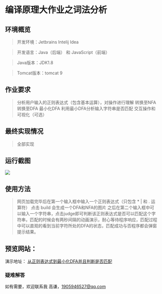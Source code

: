 # 编译原理大作业之词法分析

## 环境概览

> 开发环境：Jetbrains Intelij Idea 

>开发语言：Java（后端） 和 JavaScript（前端）

>Java版本：JDK1.8 

>Tomcat版本：tomcat 9

## 作业要求

> 分析用户输入的正则表达式（包含基本运算），对操作进行理解 
>转换至NFA 
>转换至DFA 
>最小化DFA 
>利用最小DFA分析输入字符串是否匹配
> 交互操作和可视化（可选）

## 最终实现情况

> 全部实现

## 运行截图

  ![]( https://github.com/qianqianjun/Homework/raw/master/web/images/run.png)

## 使用方法

> 网页加载完毕后在第一个输入框中输入一个正则表达式（只包含 * | 和 . 运算符） 点击 build 会生成一个DFA和NFA的图片
> 之后在第二个输入框中可以输入一个字符串，点击judge即可判断该正则表达式是否可以匹配这个字符串，匹配的时候会有两秒间隔的动画演示，耐心等待程序响应，匹配过程中可以直观的看到当前字符所处的DFA的状态，匹配成功与否程序都会弹窗提示结果。

## 预览网站：
演示地址：
[从正则表达式到最小化DFA并且判断是否匹配][1]

### 疑难解答

如有需要，欢迎联系我
高谦，1905946527@qq.com

  [1]: http://www.buctsnc.club:8080/dfa

